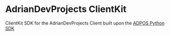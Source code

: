 
# AdrianDevProjects ClientKit

ClientKit SDK for the AdrianDevProjects Client built upon the [ADPOS Python SDK](https://github.com/AdrianDevProjects/ADPOSPythonSDK)

